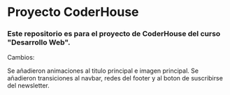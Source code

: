 # Proyecto CoderHouse

### Este repositorio es para el proyecto de CoderHouse del curso "Desarrollo Web".

Cambios:

Se añadieron animaciones al titulo principal e imagen principal.
Se añadieron transiciones al navbar, redes del footer y al boton de suscribirse del newsletter.

